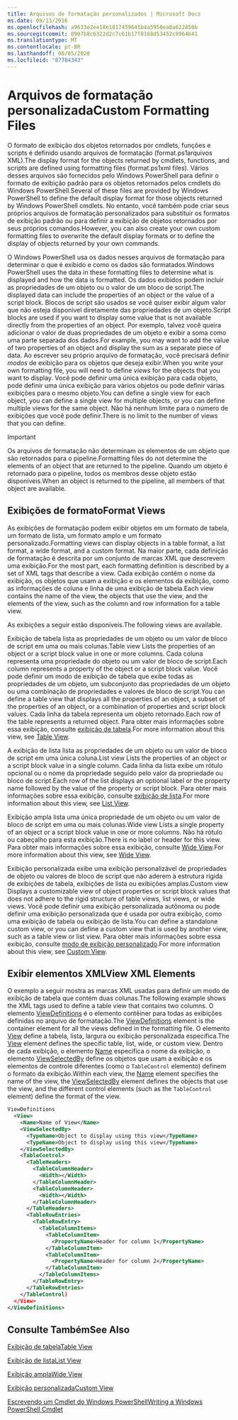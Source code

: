 ```yaml
---
title: Arquivos de formatação personalizados | Microsoft Docs
ms.date: 09/13/2016
ms.openlocfilehash: a9633e2ee18e1817459645b4a5950ea8a622850b
ms.sourcegitcommit: 0907b8c6322d2c7c61b17f8168d53452c8964b41
ms.translationtype: MT
ms.contentlocale: pt-BR
ms.lasthandoff: 08/05/2020
ms.locfileid: "87784343"
---
```

# <a name="custom-formatting-files"></a><span data-ttu-id="718b5-102">Arquivos de formatação personalizada</span><span class="sxs-lookup"><span data-stu-id="718b5-102">Custom Formatting Files</span></span>

<span data-ttu-id="718b5-103">O formato de exibição dos objetos retornados por cmdlets, funções e scripts é definido usando arquivos de formatação (format.ps1arquivos XML).</span><span class="sxs-lookup"><span data-stu-id="718b5-103">The display format for the objects returned by cmdlets, functions, and scripts are defined using formatting files (format.ps1xml files).</span></span> <span data-ttu-id="718b5-104">Vários desses arquivos são fornecidos pelo Windows PowerShell para definir o formato de exibição padrão para os objetos retornados pelos cmdlets do Windows PowerShell.</span><span class="sxs-lookup"><span data-stu-id="718b5-104">Several of these files are provided by Windows PowerShell to define the default display format for those objects returned by Windows PowerShell cmdlets.</span></span> <span data-ttu-id="718b5-105">No entanto, você também pode criar seus próprios arquivos de formatação personalizados para substituir os formatos de exibição padrão ou para definir a exibição de objetos retornados por seus próprios comandos.</span><span class="sxs-lookup"><span data-stu-id="718b5-105">However, you can also create your own custom formatting files to overwrite the default display formats or to define the display of objects returned by your own commands.</span></span>

<span data-ttu-id="718b5-106">O Windows PowerShell usa os dados nesses arquivos de formatação para determinar o que é exibido e como os dados são formatados.</span><span class="sxs-lookup"><span data-stu-id="718b5-106">Windows PowerShell uses the data in these formatting files to determine what is displayed and how the data is formatted.</span></span> <span data-ttu-id="718b5-107">Os dados exibidos podem incluir as propriedades de um objeto ou o valor de um bloco de script.</span><span class="sxs-lookup"><span data-stu-id="718b5-107">The displayed data can include the properties of an object or the value of a script block.</span></span>  <span data-ttu-id="718b5-108">Blocos de script são usados se você quiser exibir algum valor que não esteja disponível diretamente das propriedades de um objeto.</span><span class="sxs-lookup"><span data-stu-id="718b5-108">Script blocks are used if you want to display some value that is not available directly from the properties of an object.</span></span> <span data-ttu-id="718b5-109">Por exemplo, talvez você queira adicionar o valor de duas propriedades de um objeto e exibir a soma como uma parte separada dos dados.</span><span class="sxs-lookup"><span data-stu-id="718b5-109">For example, you may want to add the value of two properties of an object and display the sum as a separate piece of data.</span></span> <span data-ttu-id="718b5-110">Ao escrever seu próprio arquivo de formatação, você precisará definir *modos* de exibição para os objetos que deseja exibir.</span><span class="sxs-lookup"><span data-stu-id="718b5-110">When you write your own formatting file, you will need to define *views* for the objects that you want to display.</span></span> <span data-ttu-id="718b5-111">Você pode definir uma única exibição para cada objeto, pode definir uma única exibição para vários objetos ou pode definir várias exibições para o mesmo objeto.</span><span class="sxs-lookup"><span data-stu-id="718b5-111">You can define a single view for each object, you can define a single view for multiple objects, or you can define multiple views for the same object.</span></span> <span data-ttu-id="718b5-112">Não há nenhum limite para o número de exibições que você pode definir.</span><span class="sxs-lookup"><span data-stu-id="718b5-112">There is no limit to the number of views that you can define.</span></span>

> [!IMPORTANT]
> <span data-ttu-id="718b5-113">Os arquivos de formatação não determinam os elementos de um objeto que são retornados para o pipeline.</span><span class="sxs-lookup"><span data-stu-id="718b5-113">Formatting files do not determine the elements of an object that are returned to the pipeline.</span></span> <span data-ttu-id="718b5-114">Quando um objeto é retornado para o pipeline, todos os membros desse objeto estão disponíveis.</span><span class="sxs-lookup"><span data-stu-id="718b5-114">When an object is returned to the pipeline, all members of that object are available.</span></span>

## <a name="format-views"></a><span data-ttu-id="718b5-115">Exibições de formato</span><span class="sxs-lookup"><span data-stu-id="718b5-115">Format Views</span></span>

<span data-ttu-id="718b5-116">As exibições de formatação podem exibir objetos em um formato de tabela, um formato de lista, um formato amplo e um formato personalizado.</span><span class="sxs-lookup"><span data-stu-id="718b5-116">Formatting views can display objects in a table format, a list format, a wide format, and a custom format.</span></span> <span data-ttu-id="718b5-117">Na maior parte, cada definição de formatação é descrita por um conjunto de marcas XML que descrevem uma exibição.</span><span class="sxs-lookup"><span data-stu-id="718b5-117">For the most part, each formatting definition is described by a set of XML tags that describe a view.</span></span> <span data-ttu-id="718b5-118">Cada exibição contém o nome da exibição, os objetos que usam a exibição e os elementos da exibição, como as informações de coluna e linha de uma exibição de tabela.</span><span class="sxs-lookup"><span data-stu-id="718b5-118">Each view contains the name of the view, the objects that use the view, and the elements of the view, such as the column and row information for a table view.</span></span>

<span data-ttu-id="718b5-119">As exibições a seguir estão disponíveis.</span><span class="sxs-lookup"><span data-stu-id="718b5-119">The following views are available.</span></span>

<span data-ttu-id="718b5-120">Exibição de tabela lista as propriedades de um objeto ou um valor de bloco de script em uma ou mais colunas.</span><span class="sxs-lookup"><span data-stu-id="718b5-120">Table view Lists the properties of an object or a script block value in one or more columns.</span></span> <span data-ttu-id="718b5-121">Cada coluna representa uma propriedade do objeto ou um valor de bloco de script.</span><span class="sxs-lookup"><span data-stu-id="718b5-121">Each column represents a property of the object or a script block value.</span></span> <span data-ttu-id="718b5-122">Você pode definir um modo de exibição de tabela que exibe todas as propriedades de um objeto, um subconjunto das propriedades de um objeto ou uma combinação de propriedades e valores de bloco de script.</span><span class="sxs-lookup"><span data-stu-id="718b5-122">You can define a table view that displays all the properties of an object, a subset of the properties of an object, or a combination of properties and script block values.</span></span> <span data-ttu-id="718b5-123">Cada linha da tabela representa um objeto retornado.</span><span class="sxs-lookup"><span data-stu-id="718b5-123">Each row of the table represents a returned object.</span></span> <span data-ttu-id="718b5-124">Para obter mais informações sobre essa exibição, consulte [exibição de tabela](../format/creating-a-table-view.md).</span><span class="sxs-lookup"><span data-stu-id="718b5-124">For more information about this view, see [Table View](../format/creating-a-table-view.md).</span></span>

<span data-ttu-id="718b5-125">A exibição de lista lista as propriedades de um objeto ou um valor de bloco de script em uma única coluna.</span><span class="sxs-lookup"><span data-stu-id="718b5-125">List view Lists the properties of an object or a script block value in a single column.</span></span> <span data-ttu-id="718b5-126">Cada linha da lista exibe um rótulo opcional ou o nome da propriedade seguido pelo valor da propriedade ou bloco de script.</span><span class="sxs-lookup"><span data-stu-id="718b5-126">Each row of the list displays an optional label or the property name followed by the value of the property or script block.</span></span> <span data-ttu-id="718b5-127">Para obter mais informações sobre essa exibição, consulte [exibição de lista](../format/creating-a-list-view.md).</span><span class="sxs-lookup"><span data-stu-id="718b5-127">For more information about this view, see [List View](../format/creating-a-list-view.md).</span></span>

<span data-ttu-id="718b5-128">Exibição ampla lista uma única propriedade de um objeto ou um valor de bloco de script em uma ou mais colunas.</span><span class="sxs-lookup"><span data-stu-id="718b5-128">Wide view Lists a single property of an object or a script block value in one or more columns.</span></span> <span data-ttu-id="718b5-129">Não há rótulo ou cabeçalho para esta exibição.</span><span class="sxs-lookup"><span data-stu-id="718b5-129">There is no label or header for this view.</span></span> <span data-ttu-id="718b5-130">Para obter mais informações sobre essa exibição, consulte [Wide View](../format/creating-a-wide-view.md).</span><span class="sxs-lookup"><span data-stu-id="718b5-130">For more information about this view, see [Wide View](../format/creating-a-wide-view.md).</span></span>

<span data-ttu-id="718b5-131">Exibição personalizada exibe uma exibição personalizável de propriedades de objeto ou valores de bloco de script que não aderem à estrutura rígida de exibições de tabela, exibições de lista ou exibições amplas.</span><span class="sxs-lookup"><span data-stu-id="718b5-131">Custom view Displays a customizable view of object properties or script block values that does not adhere to the rigid structure of table views, list views, or wide views.</span></span> <span data-ttu-id="718b5-132">Você pode definir uma exibição personalizada autônoma ou pode definir uma exibição personalizada que é usada por outra exibição, como uma exibição de tabela ou exibição de lista.</span><span class="sxs-lookup"><span data-stu-id="718b5-132">You can define a standalone custom view, or you can define a custom view that is used by another view, such as a table view or list view.</span></span> <span data-ttu-id="718b5-133">Para obter mais informações sobre essa exibição, consulte [modo de exibição personalizado](../format/creating-custom-controls.md).</span><span class="sxs-lookup"><span data-stu-id="718b5-133">For more information about this view, see [Custom View](../format/creating-custom-controls.md).</span></span>

## <a name="view-xml-elements"></a><span data-ttu-id="718b5-134">Exibir elementos XML</span><span class="sxs-lookup"><span data-stu-id="718b5-134">View XML Elements</span></span>

<span data-ttu-id="718b5-135">O exemplo a seguir mostra as marcas XML usadas para definir um modo de exibição de tabela que contém duas colunas.</span><span class="sxs-lookup"><span data-stu-id="718b5-135">The following example shows the XML tags used to define a table view that contains two columns.</span></span> <span data-ttu-id="718b5-136">O elemento [ViewDefinitions](../format/viewdefinitions-element-format.md) é o elemento contêiner para todas as exibições definidas no arquivo de formatação.</span><span class="sxs-lookup"><span data-stu-id="718b5-136">The [ViewDefinitions](../format/viewdefinitions-element-format.md) element is the container element for all the views defined in the formatting file.</span></span> <span data-ttu-id="718b5-137">O elemento [View](../format/view-element-format.md) define a tabela, lista, largura ou exibição personalizada específica.</span><span class="sxs-lookup"><span data-stu-id="718b5-137">The [View](../format/view-element-format.md) element defines the specific table, list, wide, or custom view.</span></span> <span data-ttu-id="718b5-138">Dentro de cada exibição, o elemento [Name](../format/name-element-for-view-format.md) especifica o nome da exibição, o elemento [ViewSelectedBy](../format/viewselectedby-element-format.md) define os objetos que usam a exibição e os elementos de controle diferentes (como o `TableControl` elemento) definem o formato da exibição.</span><span class="sxs-lookup"><span data-stu-id="718b5-138">Within each view, the [Name](../format/name-element-for-view-format.md) element specifies the name of the view, the [ViewSelectedBy](../format/viewselectedby-element-format.md) element defines the objects that use the view, and the different control elements (such as the `TableControl` element) define the format of the view.</span></span>

```xml
ViewDefinitions
  <View>
    <Name>Name of View</Name>
    <ViewSelectedBy>
      <TypeName>Object to display using this view</TypeName>
      <TypeName>Object to display using this view</TypeName>
    </ViewSelectedBy>
    <TableControl>
      <TableHeaders>
        <TableColumnHeader>
          <Width></Width>
        </TableColumnHeader>
        <TableColumnHeader>
          <Width></Width>
        </TableColumnHeader>
      </TableHeaders>
      <TableRowEntries>
        <TableRowEntry>
          <TableColumnItems>
            <TableColumnItem>
              <PropertyName>Header for column 1</PropertyName>
            </TableColumnItem>
            <TableColumnItem>
              <PropertyName>Header for column 2</PropertyName>
            </TableColumnItem>
          </TableColumnItems>
        </TableRowEntry>
      </TableRowEntries>
    </TableControl)
  </View>
</ViewDefinitions>

```

## <a name="see-also"></a><span data-ttu-id="718b5-139">Consulte Também</span><span class="sxs-lookup"><span data-stu-id="718b5-139">See Also</span></span>

[<span data-ttu-id="718b5-140">Exibição de tabela</span><span class="sxs-lookup"><span data-stu-id="718b5-140">Table View</span></span>](../format/creating-a-table-view.md)

[<span data-ttu-id="718b5-141">Exibição de lista</span><span class="sxs-lookup"><span data-stu-id="718b5-141">List View</span></span>](../format/creating-a-list-view.md)

[<span data-ttu-id="718b5-142">Exibição ampla</span><span class="sxs-lookup"><span data-stu-id="718b5-142">Wide View</span></span>](../format/creating-a-wide-view.md)

[<span data-ttu-id="718b5-143">Exibição personalizada</span><span class="sxs-lookup"><span data-stu-id="718b5-143">Custom View</span></span>](../format/creating-custom-controls.md)

[<span data-ttu-id="718b5-144">Escrevendo um Cmdlet do Windows PowerShell</span><span class="sxs-lookup"><span data-stu-id="718b5-144">Writing a Windows PowerShell Cmdlet</span></span>](./writing-a-windows-powershell-cmdlet.md)
